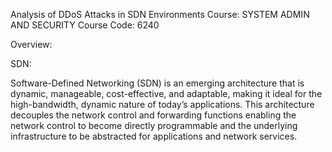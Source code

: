 Analysis of DDoS Attacks in SDN Environments
Course: SYSTEM ADMIN AND SECURITY
Course Code: 6240

Overview:

SDN:



Software-Defined Networking (SDN) is an emerging architecture that is dynamic, manageable, cost-effective, and adaptable, making it ideal for the high-bandwidth, dynamic nature of today’s applications. This architecture decouples the network control and forwarding functions enabling the network control to become directly programmable and the underlying infrastructure to be abstracted for applications and network services.
